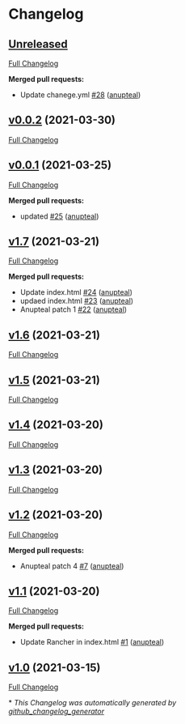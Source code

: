 # Changelog

## [Unreleased](https://github.com/anupteal/nginxrepo/tree/HEAD)

[Full Changelog](https://github.com/anupteal/nginxrepo/compare/v0.0.2...HEAD)

**Merged pull requests:**

- Update chanege.yml [\#28](https://github.com/anupteal/nginxrepo/pull/28) ([anupteal](https://github.com/anupteal))

## [v0.0.2](https://github.com/anupteal/nginxrepo/tree/v0.0.2) (2021-03-30)

[Full Changelog](https://github.com/anupteal/nginxrepo/compare/v0.0.1...v0.0.2)

## [v0.0.1](https://github.com/anupteal/nginxrepo/tree/v0.0.1) (2021-03-25)

[Full Changelog](https://github.com/anupteal/nginxrepo/compare/v1.7...v0.0.1)

**Merged pull requests:**

- updated [\#25](https://github.com/anupteal/nginxrepo/pull/25) ([anupteal](https://github.com/anupteal))

## [v1.7](https://github.com/anupteal/nginxrepo/tree/v1.7) (2021-03-21)

[Full Changelog](https://github.com/anupteal/nginxrepo/compare/v1.6...v1.7)

**Merged pull requests:**

- Update index.html [\#24](https://github.com/anupteal/nginxrepo/pull/24) ([anupteal](https://github.com/anupteal))
- updaed index.html [\#23](https://github.com/anupteal/nginxrepo/pull/23) ([anupteal](https://github.com/anupteal))
- Anupteal patch 1 [\#22](https://github.com/anupteal/nginxrepo/pull/22) ([anupteal](https://github.com/anupteal))

## [v1.6](https://github.com/anupteal/nginxrepo/tree/v1.6) (2021-03-21)

[Full Changelog](https://github.com/anupteal/nginxrepo/compare/v1.5...v1.6)

## [v1.5](https://github.com/anupteal/nginxrepo/tree/v1.5) (2021-03-21)

[Full Changelog](https://github.com/anupteal/nginxrepo/compare/v1.4...v1.5)

## [v1.4](https://github.com/anupteal/nginxrepo/tree/v1.4) (2021-03-20)

[Full Changelog](https://github.com/anupteal/nginxrepo/compare/v1.3...v1.4)

## [v1.3](https://github.com/anupteal/nginxrepo/tree/v1.3) (2021-03-20)

[Full Changelog](https://github.com/anupteal/nginxrepo/compare/v1.2...v1.3)

## [v1.2](https://github.com/anupteal/nginxrepo/tree/v1.2) (2021-03-20)

[Full Changelog](https://github.com/anupteal/nginxrepo/compare/v1.1...v1.2)

**Merged pull requests:**

- Anupteal patch 4 [\#7](https://github.com/anupteal/nginxrepo/pull/7) ([anupteal](https://github.com/anupteal))

## [v1.1](https://github.com/anupteal/nginxrepo/tree/v1.1) (2021-03-20)

[Full Changelog](https://github.com/anupteal/nginxrepo/compare/v1.0...v1.1)

**Merged pull requests:**

- Update Rancher in index.html [\#1](https://github.com/anupteal/nginxrepo/pull/1) ([anupteal](https://github.com/anupteal))

## [v1.0](https://github.com/anupteal/nginxrepo/tree/v1.0) (2021-03-15)

[Full Changelog](https://github.com/anupteal/nginxrepo/compare/313a09bd89479e3f76f76418b5db0cb3836c228c...v1.0)



\* *This Changelog was automatically generated by [github_changelog_generator](https://github.com/github-changelog-generator/github-changelog-generator)*
